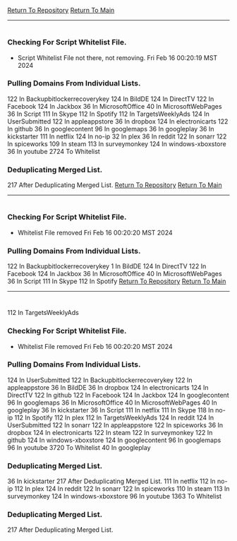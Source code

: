 [Return To Repository](https://github.com/DigitalWarrior/piholeparser/)
[Return To Main](https://github.com/DigitalWarrior/piholeparser/blob/master/RecentRunLogs/Mainlog.md)
____________________________________
# 
### Checking For Script Whitelist File.
* Script Whitelist File not there, not removing. Fri Feb 16 00:20:19 MST 2024
### Pulling Domains From Individual Lists.
122 In Backupbitlockerrecoverykey
124 In BildDE
124 In DirectTV
122 In Facebook
124 In Jackbox
36 In MicrosoftOffice
40 In MicrosoftWebPages
36 In Script
111 In Skype
112 In Spotify
112 In TargetsWeeklyAds
124 In UserSubmitted
122 In appleappstore
36 In dropbox
124 In electronicarts
122 In github
36 In googlecontent
96 In googlemaps
36 In googleplay
36 In kickstarter
111 In netflix
124 In no-ip
32 In plex
36 In reddit
122 In sonarr
122 In spiceworks
109 In steam
113 In surveymonkey
124 In windows-xboxstore
36 In youtube
2724 To Whitelist
### Deduplicating Merged List.
217 After Deduplicating Merged List.
[Return To Repository](https://github.com/DigitalWarrior/piholeparser/)
[Return To Main](https://github.com/DigitalWarrior/piholeparser/blob/master/RecentRunLogs/Mainlog.md)
____________________________________
# 
### Checking For Script Whitelist File.
* Whitelist File removed Fri Feb 16 00:20:20 MST 2024
### Pulling Domains From Individual Lists.
122 In Backupbitlockerrecoverykey
1 In BildDE
124 In DirectTV
122 In Facebook
124 In Jackbox
36 In MicrosoftOffice
40 In MicrosoftWebPages
36 In Script
111 In Skype
112 In Spotify
[Return To Repository](https://github.com/DigitalWarrior/piholeparser/)
[Return To Main](https://github.com/DigitalWarrior/piholeparser/blob/master/RecentRunLogs/Mainlog.md)
____________________________________
# 
112 In TargetsWeeklyAds
### Checking For Script Whitelist File.
* Whitelist File removed Fri Feb 16 00:20:20 MST 2024
### Pulling Domains From Individual Lists.
124 In UserSubmitted
122 In Backupbitlockerrecoverykey
122 In appleappstore
36 In BildDE
36 In dropbox
124 In electronicarts
124 In DirectTV
122 In github
122 In Facebook
124 In Jackbox
124 In googlecontent
96 In googlemaps
36 In MicrosoftOffice
40 In MicrosoftWebPages
40 In googleplay
36 In kickstarter
36 In Script
111 In netflix
111 In Skype
118 In no-ip
112 In Spotify
112 In plex
112 In TargetsWeeklyAds
124 In reddit
124 In UserSubmitted
122 In sonarr
122 In appleappstore
122 In spiceworks
36 In dropbox
124 In electronicarts
122 In steam
122 In surveymonkey
122 In github
124 In windows-xboxstore
124 In googlecontent
96 In googlemaps
96 In youtube
3720 To Whitelist
40 In googleplay
### Deduplicating Merged List.
36 In kickstarter
217 After Deduplicating Merged List.
111 In netflix
112 In no-ip
112 In plex
124 In reddit
122 In sonarr
122 In spiceworks
110 In steam
113 In surveymonkey
124 In windows-xboxstore
96 In youtube
1363 To Whitelist
### Deduplicating Merged List.
217 After Deduplicating Merged List.
